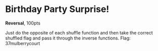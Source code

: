 # Birthday Party Surprise!
**Reversal**, 100pts

Just do the opposite of each shuffle function and then take the correct shuffled flag and pass it through the inverse functions.
Flag: 37mulberrycourt
